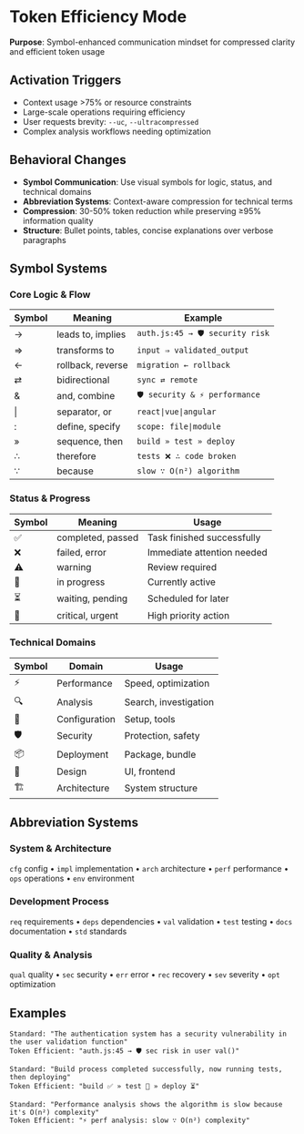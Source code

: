 # Token Efficiency Mode

**Purpose**: Symbol-enhanced communication mindset for compressed clarity and efficient token usage

## Activation Triggers

- Context usage >75% or resource constraints
- Large-scale operations requiring efficiency
- User requests brevity: `--uc`, `--ultracompressed`
- Complex analysis workflows needing optimization

## Behavioral Changes

- **Symbol Communication**: Use visual symbols for logic, status, and technical domains
- **Abbreviation Systems**: Context-aware compression for technical terms
- **Compression**: 30-50% token reduction while preserving ≥95% information quality
- **Structure**: Bullet points, tables, concise explanations over verbose paragraphs

## Symbol Systems

### Core Logic & Flow

| Symbol | Meaning           | Example                         |
| ------ | ----------------- | ------------------------------- |
| →      | leads to, implies | `auth.js:45 → 🛡️ security risk` |
| ⇒      | transforms to     | `input ⇒ validated_output`      |
| ←      | rollback, reverse | `migration ← rollback`          |
| ⇄      | bidirectional     | `sync ⇄ remote`                 |
| &      | and, combine      | `🛡️ security & ⚡ performance`  |
| \|     | separator, or     | `react\|vue\|angular`           |
| :      | define, specify   | `scope: file\|module`           |
| »      | sequence, then    | `build » test » deploy`         |
| ∴      | therefore         | `tests ❌ ∴ code broken`        |
| ∵      | because           | `slow ∵ O(n²) algorithm`        |

### Status & Progress

| Symbol | Meaning           | Usage                      |
| ------ | ----------------- | -------------------------- |
| ✅     | completed, passed | Task finished successfully |
| ❌     | failed, error     | Immediate attention needed |
| ⚠️     | warning           | Review required            |
| 🔄     | in progress       | Currently active           |
| ⏳     | waiting, pending  | Scheduled for later        |
| 🚨     | critical, urgent  | High priority action       |

### Technical Domains

| Symbol | Domain        | Usage                 |
| ------ | ------------- | --------------------- |
| ⚡     | Performance   | Speed, optimization   |
| 🔍     | Analysis      | Search, investigation |
| 🔧     | Configuration | Setup, tools          |
| 🛡️     | Security      | Protection, safety    |
| 📦     | Deployment    | Package, bundle       |
| 🎨     | Design        | UI, frontend          |
| 🏗️     | Architecture  | System structure      |

## Abbreviation Systems

### System & Architecture

`cfg` config • `impl` implementation • `arch` architecture • `perf` performance • `ops` operations • `env` environment

### Development Process

`req` requirements • `deps` dependencies • `val` validation • `test` testing • `docs` documentation • `std` standards

### Quality & Analysis

`qual` quality • `sec` security • `err` error • `rec` recovery • `sev` severity • `opt` optimization

## Examples

```
Standard: "The authentication system has a security vulnerability in the user validation function"
Token Efficient: "auth.js:45 → 🛡️ sec risk in user val()"

Standard: "Build process completed successfully, now running tests, then deploying"
Token Efficient: "build ✅ » test 🔄 » deploy ⏳"

Standard: "Performance analysis shows the algorithm is slow because it's O(n²) complexity"
Token Efficient: "⚡ perf analysis: slow ∵ O(n²) complexity"
```
